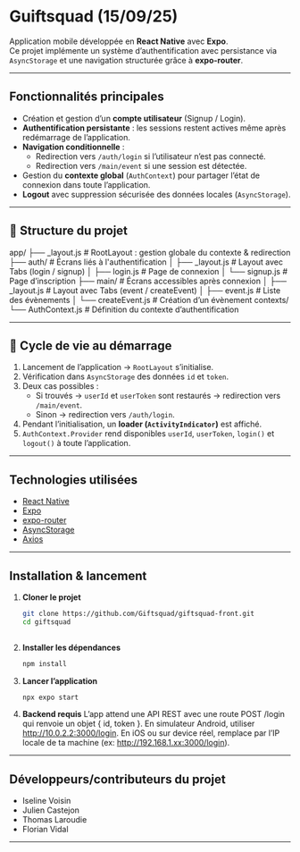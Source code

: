 # Guiftsquad (15/09/25)

Application mobile développée en **React Native** avec **Expo**.  
Ce projet implémente un système d’authentification avec persistance via `AsyncStorage` et une navigation structurée grâce à **expo-router**.

---

## Fonctionnalités principales
- Création et gestion d’un **compte utilisateur** (Signup / Login).  
- **Authentification persistante** : les sessions restent actives même après redémarrage de l’application.  
- **Navigation conditionnelle** :  
  - Redirection vers `/auth/login` si l’utilisateur n’est pas connecté.  
  - Redirection vers `/main/event` si une session est détectée.  
- Gestion du **contexte global** (`AuthContext`) pour partager l’état de connexion dans toute l’application.  
- **Logout** avec suppression sécurisée des données locales (`AsyncStorage`).  

---

## 📂 Structure du projet

app/
├── _layout.js # RootLayout : gestion globale du contexte & redirection
├── auth/ # Écrans liés à l'authentification
│ ├── _layout.js # Layout avec Tabs (login / signup)
│ ├── login.js # Page de connexion
│ └── signup.js # Page d’inscription
├── main/ # Écrans accessibles après connexion
│ ├── _layout.js # Layout avec Tabs (event / createEvent)
│ ├── event.js # Liste des évènements
│ └── createEvent.js # Création d’un évènement
contexts/
└── AuthContext.js # Définition du contexte d’authentification

---

## 🔄 Cycle de vie au démarrage

1. Lancement de l’application → `RootLayout` s’initialise.  
2. Vérification dans `AsyncStorage` des données `id` et `token`.  
3. Deux cas possibles :  
   - Si trouvés → `userId` et `userToken` sont restaurés → redirection vers `/main/event`.  
   - Sinon → redirection vers `/auth/login`.  
4. Pendant l’initialisation, un **loader (`ActivityIndicator`)** est affiché.  
5. `AuthContext.Provider` rend disponibles `userId`, `userToken`, `login()` et `logout()` à toute l’application.  

---

## Technologies utilisées
- [React Native](https://reactnative.dev/)  
- [Expo](https://expo.dev/)  
- [expo-router](https://expo.github.io/router/docs/)  
- [AsyncStorage](https://react-native-async-storage.github.io/async-storage/)  
- [Axios](https://axios-http.com/)  

---

## Installation & lancement

1. **Cloner le projet**
   ```bash
   git clone https://github.com/Giftsquad/giftsquad-front.git
   cd giftsquad
 

2. **Installer les dépendances**
    ```bash
    npm install

3. **Lancer l’application**
    ```bash
    npx expo start

3. **Backend requis**
L’app attend une API REST avec une route POST /login qui renvoie un objet { id, token }.
En simulateur Android, utiliser http://10.0.2.2:3000/login.
En iOS ou sur device réel, remplace par l’IP locale de ta machine (ex: http://192.168.1.xx:3000/login).

---

## Développeurs/contributeurs du projet
- Iseline Voisin
- Julien Castejon
- Thomas Laroudie
- Florian Vidal

---




   

